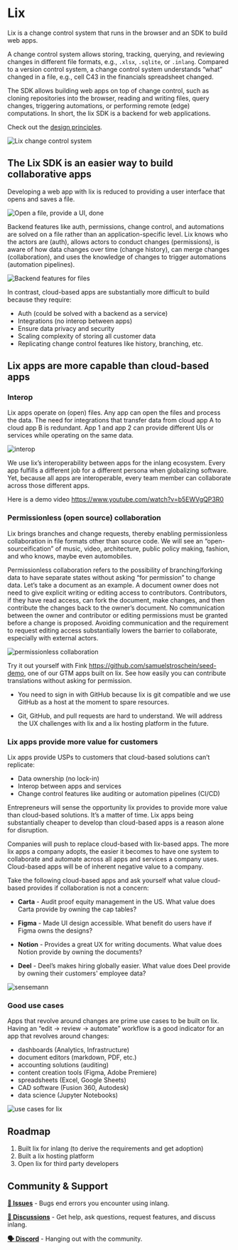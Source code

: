 # Lix

Lix is a change control system that runs in the browser and an SDK to build web apps.  

A change control system allows storing, tracking, querying, and reviewing changes in different file formats, e.g., `.xlsx`, `.sqlite`, or `.inlang`. Compared to a version control system, a change control system understands “what” changed in a file, e.g., cell C43 in the financials spreadsheet changed. 

The SDK allows building web apps on top of change control, such as cloning repositories into the browser, reading and writing files, query changes, triggering automations, or performing remote (edge) computations. In short, the lix SDK is a backend for web applications.

Check out the [design principles](./documentation/design-principles.md).


![Lix change control system](./assets/lix_ccs.png)

## The Lix SDK is an easier way to build collaborative apps

Developing a web app with lix is reduced to providing a user interface that opens and saves a file.

![Open a file, provide a UI, done](./assets/open_file.png)

Backend features like auth, permissions, change control, and automations are solved on a file rather than an application-specific level. Lix knows who the actors are (auth), allows actors to conduct changes (permissions), is aware of how data changes over time (change history), can merge changes (collaboration), and uses the knowledge of changes to trigger automations (automation pipelines).

![Backend features for files](./assets/backend_features_to_files.png)

In contrast, cloud-based apps are substantially more difficult to build because they require:

- Auth (could be solved with a backend as a service)
- Integrations (no interop between apps)
- Ensure data privacy and security
- Scaling complexity of storing all customer data 
- Replicating change control features like history, branching, etc.

## Lix apps are more capable than cloud-based apps

### Interop

Lix apps operate on (open) files. Any app can open the files and process the data. The need for integrations that transfer data from cloud app A to cloud app B is redundant. App 1 and app 2 can provide different UIs or services while operating on the same data. 

![interop](./assets/interop.png)

We use lix’s interoperability between apps for the inlang ecosystem. Every app fulfills a different job for a different persona when globalizing software. Yet, because all apps are interoperable, every team member can collaborate across those different apps. 

Here is a demo video https://www.youtube.com/watch?v=b5EWVgQP3R0 

### Permissionless (open source) collaboration

Lix brings branches and change requests, thereby enabling permissionless collaboration in file formats other than source code. We will see an “open-sourceification” of music, video, architecture, public policy making, fashion, and who knows, maybe even automobiles.  

Permissionless collaboration refers to the possibility of branching/forking data to have separate states without asking “for permission” to change data. Let’s take a document as an example. A document owner does not need to give explicit writing or editing access to contributors. Contributors, if they have read access, can fork the document, make changes, and then contribute the changes back to the owner’s document. No communication between the owner and contributor or editing permissions must be granted before a change is proposed. Avoiding communication and the requirement to request editing access substantially lowers the barrier to collaborate, especially with external actors. 

![permissionless collaboration](./assets/permissionless_collaboration.png)


Try it out yourself with Fink ​​https://github.com/samuelstroschein/seed-demo, one of our GTM apps built on lix. See how easily you can contribute translations without asking for permission.  

- You need to sign in with GitHub because lix is git compatible and we use GitHub as a host at the moment to spare resources. 

- Git, GitHub, and pull requests are hard to understand. We will address the UX challenges with lix and a lix hosting platform in the future. 

### Lix apps provide more value for customers 

Lix apps provide USPs to customers that cloud-based solutions can’t replicate: 

- Data ownership (no lock-in)
- Interop between apps and services
- Change control features like auditing or automation pipelines (CI/CD)
 
Entrepreneurs will sense the opportunity lix provides to provide more value than cloud-based solutions. It’s a matter of time. Lix apps being substantially cheaper to develop than cloud-based apps is a reason alone for disruption. 

Companies will push to replace cloud-based with lix-based apps. The more lix apps a company adopts, the easier it becomes to have one system to collaborate and automate across all apps and services a company uses. Cloud-based apps will be of inherent negative value to a company.

Take the following cloud-based apps and ask yourself what value cloud-based provides if collaboration is not a concern:

- **Carta** - Audit proof equity management in the US. What value does Carta provide by owning the cap tables? 

- **Figma** - Made UI design accessible. What benefit do users have if Figma owns the designs? 

- **Notion** - Provides a great UX for writing documents. What value does Notion provide by owning the documents? 

- **Deel** - Deel’s makes hiring globally easier. What value does Deel provide by owning their customers' employee data?

![sensemann](./assets/sensemann.png)


### Good use cases 

Apps that revolve around changes are prime use cases to be built on lix. Having an “edit -> review -> automate” workflow is a good indicator for an app that revolves around changes:

- dashboards (Analytics, Infrastructure) 
- document editors (markdown, PDF, etc.)
- accounting solutions (auditing)
- content creation tools (Figma, Adobe Premiere)
- spreadsheets (Excel, Google Sheets)
- CAD software (Fusion 360, Autodesk)
- data science (Jupyter Notebooks)

![use cases for lix](./assets/use_cases.png)

## Roadmap

1. Built lix for inlang (to derive the requirements and get adoption)
2. Built a lix hosting platform 
3. Open lix for third party developers


## Community & Support

**[🚩 Issues](https://github.com/opral/monorepo/issues)** - Bugs end errors you encounter using inlang.

**[💬 Discussions](https://github.com/opral/monorepo/discussions)** - Get help, ask questions, request features, and discuss inlang.

**[🗣️ Discord](https://discord.gg/CNPfhWpcAa)** - Hanging out with the community.
